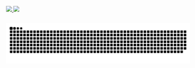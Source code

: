  <div>
  <a href="https://github.com/rafaballerini">
  <img height="180em" src="https://github-readme-stats.vercel.app/api?username=mateusb123&show_icons=true&theme=dracula&include_all_commits=true&count_private=true"/>
  <img height="180em" src="https://github-readme-stats.vercel.app/api/top-langs/?username=mateusb123&layout=compact&langs_count=16&theme=dracula"/>
</div>
  
  ##
 
<div>
 
  ![Snake animation](https://github.com/mateusb123/mateusb123/blob/output/github-contribution-grid-snake.svg)
 
</div>
